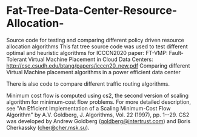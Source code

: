 # Fat-Tree-Data-Center-Resource-Allocation-
Source code for testing and comparing different policy driven resource allocation algorithms
This fat tree source code was used to test different optimal and heuristic algorithms for ICCCN2020 paper: 
FT-VMP: Fault-Tolerant Virtual Machine Placement in Cloud Data Centers: http://csc.csudh.edu/btang/papers/icccn20_new.pdf
Comparing different Virtual Machine placement algorithms in a power efficient data center

There is also code to compare different traffic routing algorithms.

Minimum cost flow is computed using cs2, the second version of scaling algorithm for minimum-cost
flow problems. For more detailed description, see "An
Efficient Implementation of a Scaling Minimum-Cost Flow Algorithm" by
A.V. Goldberg, J. Algorithms, Vol. 22 (1997), pp. 1--29.
CS2 was developed by Andrew Goldberg (goldberg@intertrust.com) and
Boris Cherkassky (cher@cher.msk.su).

